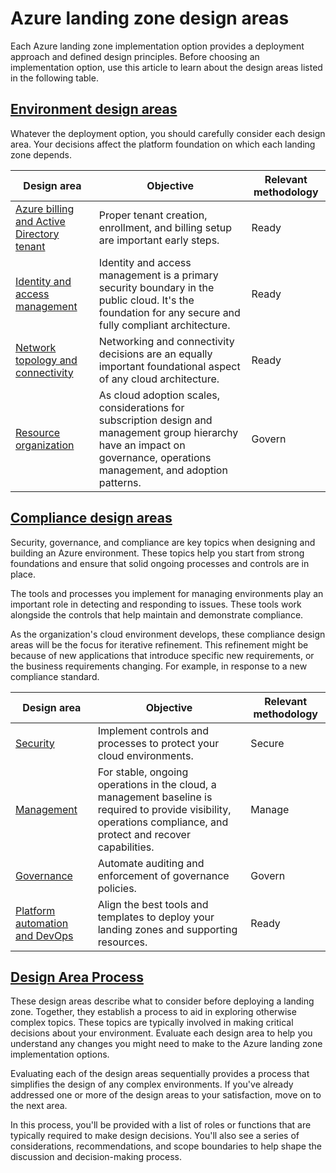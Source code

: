 # Azure landing zone design areas

Each Azure landing zone implementation option provides a deployment approach and defined design principles.
Before choosing an implementation option, use this article to learn about the design areas listed in the following table.

## [Environment design areas](https://docs.microsoft.com/en-us/azure/cloud-adoption-framework/ready/landing-zone/design-areas#environment-design-areas)

Whatever the deployment option, you should carefully consider each design area. Your decisions affect the platform foundation on which each landing zone depends.

| Design area                                                                                                                                                           | Objective                                                                                                                                                                   | Relevant methodology |
| --------------------------------------------------------------------------------------------------------------------------------------------------------------------- | --------------------------------------------------------------------------------------------------------------------------------------------------------------------------- | -------------------- |
| [Azure billing and Active Directory tenant](https://docs.microsoft.com/en-us/azure/cloud-adoption-framework/ready/landing-zone/design-area/azure-billing-ad-tenant)   | Proper tenant creation, enrollment, and billing setup are important early steps.                                                                                            | Ready                |
| [Identity and access management](https://docs.microsoft.com/en-us/azure/cloud-adoption-framework/ready/landing-zone/design-area/identity-access)                      | Identity and access management is a primary security boundary in the public cloud. It's the foundation for any secure and fully compliant architecture.                     | Ready                |
| [Network topology and connectivity](https://docs.microsoft.com/en-us/azure/cloud-adoption-framework/ready/landing-zone/design-area/network-topology-and-connectivity) | Networking and connectivity decisions are an equally important foundational aspect of any cloud architecture.                                                               | Ready                |
| [Resource organization](https://docs.microsoft.com/en-us/azure/cloud-adoption-framework/ready/landing-zone/design-area/resource-org)                                  | As cloud adoption scales, considerations for subscription design and management group hierarchy have an impact on governance, operations management, and adoption patterns. | Govern               |

## [Compliance design areas](https://docs.microsoft.com/en-us/azure/cloud-adoption-framework/ready/landing-zone/design-areas#compliance-design-areas)

Security, governance, and compliance are key topics when designing and building an Azure environment. These topics help you start from strong foundations and ensure that solid ongoing processes and controls are in place.

The tools and processes you implement for managing environments play an important role in detecting and responding to issues. These tools work alongside the controls that help maintain and demonstrate compliance.

As the organization's cloud environment develops, these compliance design areas will be the focus for iterative refinement. This refinement might be because of new applications that introduce specific new requirements, or the business requirements changing. For example, in response to a new compliance standard.

| Design area                                                                                                                                                 | Objective                                                                                                                                                          | Relevant methodology |
| ----------------------------------------------------------------------------------------------------------------------------------------------------------- | ------------------------------------------------------------------------------------------------------------------------------------------------------------------ | -------------------- |
| [Security](https://docs.microsoft.com/en-us/azure/cloud-adoption-framework/ready/landing-zone/design-area/security)                                         | Implement controls and processes to protect your cloud environments.                                                                                               | Secure               |
| [Management](https://docs.microsoft.com/en-us/azure/cloud-adoption-framework/ready/landing-zone/design-area/management)                                     | For stable, ongoing operations in the cloud, a management baseline is required to provide visibility, operations compliance, and protect and recover capabilities. | Manage               |
| [Governance](https://docs.microsoft.com/en-us/azure/cloud-adoption-framework/ready/landing-zone/design-area/governance)                                     | Automate auditing and enforcement of governance policies.                                                                                                          | Govern               |
| [Platform automation and DevOps](https://docs.microsoft.com/en-us/azure/cloud-adoption-framework/ready/landing-zone/design-area/platform-automation-devops) | Align the best tools and templates to deploy your landing zones and supporting resources.                                                                          | Ready                |

## [Design Area Process](https://docs.microsoft.com/en-us/azure/cloud-adoption-framework/ready/landing-zone/design-areas#design-area-process)

These design areas describe what to consider before deploying a landing zone. Together, they establish a process to aid in exploring otherwise complex topics. These topics are typically involved in making critical decisions about your environment. Evaluate each design area to help you understand any changes you might need to make to the Azure landing zone implementation options.

Evaluating each of the design areas sequentially provides a process that simplifies the design of any complex environments. If you've already addressed one or more of the design areas to your satisfaction, move on to the next area.

In this process, you'll be provided with a list of roles or functions that are typically required to make design decisions. You'll also see a series of considerations, recommendations, and scope boundaries to help shape the discussion and decision-making process.
